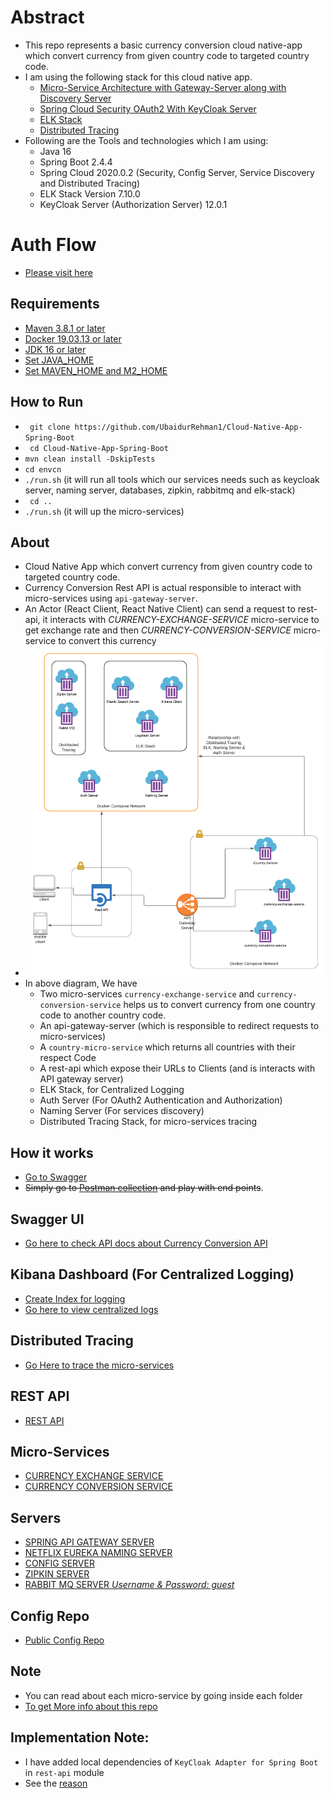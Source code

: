 Abstract
========
- This repo represents a basic currency conversion cloud native-app which convert currency from given country code to targeted country code.
- I am using the following stack for this cloud native app.   
    - [Micro-Service Architecture with Gateway-Server along with Discovery Server]()
    - [Spring Cloud Security OAuth2 With KeyCloak Server]()
    - [ELK Stack]()
    - [Distributed Tracing]()
- Following are the Tools and technologies which I am using:
  - Java 16
  - Spring Boot 2.4.4
  - Spring Cloud 2020.0.2 (Security, Config Server, Service Discovery and Distributed Tracing)
  - ELK Stack Version 7.10.0
  - KeyCloak Server (Authorization Server) 12.0.1
    
Auth Flow
=========
- [Please visit here](./resource/auth/auth-flow.md)

Requirements
-----------
- [Maven 3.8.1 or later](./resource/install-require-softwares.md#install-maven-and-jdk-16)
- [Docker 19.03.13 or later](./resource/install-require-softwares.md#install-docker)
- [JDK 16 or later](./resource/install-require-softwares.md#install-maven-and-jdk-16)
- [Set JAVA_HOME](./resource/install-require-softwares.md#install-maven-and-jdk-16)
- [Set MAVEN_HOME and M2_HOME](./resource/install-require-softwares.md#install-maven-and-jdk-16)

How to Run
----------
-   ``` git clone https://github.com/UbaidurRehman1/Cloud-Native-App-Spring-Boot```
-   ``` cd Cloud-Native-App-Spring-Boot```
-   ```mvn clean install -DskipTests```
-   ```cd envcn```
-   ```./run.sh``` (it will run all tools which our services needs such as keycloak server, naming server, databases, zipkin, rabbitmq and elk-stack)
-   ``` cd ..```
-   ``` ./run.sh ``` (it will up the micro-services)


About
----
- Cloud Native App which convert currency from given country code to targeted country code. 
- Currency Conversion Rest API  is actual responsible to interact with micro-services using ```api-gateway-server```. 
- An Actor (React Client, React Native Client) can  send a request to rest-api, it interacts with *CURRENCY-EXCHANGE-SERVICE*  micro-service to get exchange rate and then *CURRENCY-CONVERSION-SERVICE* micro-service to convert this currency
- ![Micro Service Architecture](resource/3cnAuthFlow.png)
- In above diagram, We have 
    - Two micro-services ```currency-exchange-service```  and ```currency-conversion-service``` helps us to convert currency from one country code to another country code.
    - An api-gateway-server (which is responsible to redirect requests to micro-services)
    - A ```country-micro-service``` which returns all countries with their respect Code
    - A rest-api which expose their URLs to Clients (and is interacts with API gateway server)
    - ELK Stack, for Centralized Logging
    - Auth Server (For OAuth2 Authentication and Authorization)
    - Naming Server (For services discovery)
    - Distributed Tracing Stack, for micro-services tracing

    
How it works
------------
- [Go to Swagger](resource/how-to-use-swagger.md) 
- ~~Simply go to [Postman collection](https://www.getpostman.com/collections/567dafcda4e68e8ab855) and play with end points~~.

Swagger UI
----------
- [Go here to check API docs about Currency Conversion API](http://localhost:5200/swagger-ui/index.html#/exchange-controller)

Kibana Dashboard (For Centralized Logging)
------------------------------------------
- [Create Index for logging](resource/create-index-for-logging.md)
- [Go here to view centralized logs](http://localhost:5601/app/discover#)

Distributed Tracing
-------------------
- [Go Here to trace the micro-services](http://localhost:9411/zipkin/)


REST API
--------
-   [REST API](http://localhost:5200/actuator/health)

Micro-Services
--------------
-   [CURRENCY EXCHANGE SERVICE](http://localhost:8000/actuator/health)
-   [CURRENCY CONVERSION SERVICE](http://localhost:8100/actuator/health)

Servers
-------
-   [SPRING API GATEWAY SERVER](http://localhost:8755/actuator/health)
-   [NETFLIX EUREKA NAMING SERVER](http://localhost:8761/)
-   [CONFIG SERVER](http://localhost:8888/actuator/health)
-   [ZIPKIN SERVER](http://localhost:9411/zipkin/)
-   [RABBIT MQ SERVER *Username & Password: guest*](http://localhost:15672/)

Config Repo
-----------
- [Public Config Repo](https://github.com/UbaidurRehman1/public-repo)

Note
----
- You can read about each micro-service by going inside each folder
- [To get More info about this repo](./moreinfo.md)

Implementation Note:
--------------------
- I have added local dependencies of `KeyCloak Adapter for Spring Boot` in `rest-api` module
- See the [reason](https://github.com/keycloak/keycloak/pull/7533#issuecomment-749705232)